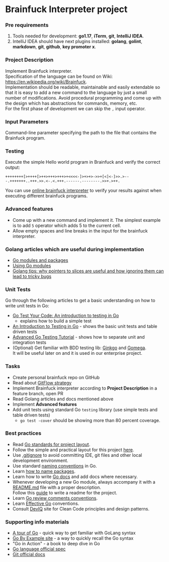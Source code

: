 # Brainfuck Interpreter project

### Pre requirements

1. Tools needed for development: **go1.17**, **iTerm**, **git**, **IntelliJ IDEA**.
2. IntelliJ IDEA should have next plugins installed:
   **golang**, **golint**, **markdown**, **git**, **github**, **key promoter x**.

### Project Description

Implement Brainfuck interpreter.  
Specification of the language can be found on Wiki: https://en.wikipedia.org/wiki/Brainfuck.  
Implementation should be readable, maintainable and easily extendable so that it is easy to add a new command to the language by
just a small number of modifications. Avoid procedural programming and come up with the design which has abstractions for
commands, memory, etc.  
For the first phase of development we can skip the `,` input operator.

### Input Parameters

Command-line parameter specifying the path to the file that contains the Brainfuck program.

### Testing

Execute the simple Hello world program in Brainfuck and verify the correct output:

    ++++++++[>++++[>++>+++>+++>+<<<<-]>+>+>->>+[<]<-]>>.>---.+++++++..+++.>>.<-.<.+++.------.--------.>>+.>++.

You can use [online brainfuck interpreter](https://www.dcode.fr/brainfuck-language) to verify your results against when executing
different brainfuck programs.

### Advanced features

* Come up with a new command and implement it. The simplest example is to add `5` operator which adds 5 to the current cell.
* Allow empty spaces and line breaks in the input for the brainfuck interpreter.

### Golang articles which are useful during implementation

* [Go modules and packages](https://levelup.gitconnected.com/using-modules-and-packages-in-go-36a418960556)
* [Using Go modules](https://go.dev/blog/using-go-modules)
* [Golang tips: why pointers to slices are useful and how ignoring them can lead to tricky bugs](https://medium.com/swlh/golang-tips-why-pointers-to-slices-are-useful-and-how-ignoring-them-can-lead-to-tricky-bugs-cac90f72e77b)

### Unit Tests

Go through the following articles to get a basic understanding on how to write unit tests in Go:

* [Go Test Your Code: An introduction to testing in Go](https://medium.com/rate-engineering/go-test-your-code-an-introduction-to-effective-testing-in-go-6e4f66f2c259)
  - explains how to build a simple test
* [An Introduction to Testing in Go](https://tutorialedge.net/golang/intro-testing-in-go/) - shows the basic unit tests and table
  driven tests
* [Advanced Go Testing Tutorial](https://tutorialedge.net/golang/advanced-go-testing-tutorial/) - shows how to separate unit and
  integration tests
* (Optional) Get familiar with BDD testing lib: [Ginkgo](https://onsi.github.io/ginkgo/)
  and [Gomega](https://onsi.github.io/gomega/).  
  It will be useful later on and it is used in our enterprise project.

### Tasks

* Create personal brainfuck repo on GitHub
* Read about [GitFlow strategy](https://www.gitkraken.com/learn/git/best-practices/git-branch-strategy)
* Implement Brainfuck interpreter according to **Project Description** in a feature branch, open PR
* Read Golang articles and docs mentioned above
* Implement **Advanced features**
* Add unit tests using standard Go `testing` library (use simple tests and table driven tests)
  * `go test -cover` should be showing more than 80 percent coverage.

### Best practices

* Read [Go standards for project layout](https://github.com/golang-standards/project-layout).
* Follow the simple and practical layout for this
  project [here](https://eli.thegreenplace.net/2019/simple-go-project-layout-with-modules/).
* Use [.gitignore](https://git-scm.com/docs/gitignore) to avoid committing IDE, git files and other local development environment.
* Use standard [naming conventions](https://talks.golang.org/2014/names.slide#1) in Go.
* Learn [how to name packages](https://go.dev/blog/package-names).
* Learn how to write [Go docs](https://go.dev/blog/godoc) and add docs where necessary.
* Whenever developing a new Go module, always accompany it with a [README.md](https://www.makeareadme.com/) file with a proper
  description.  
  Follow this [guide](https://www.freecodecamp.org/news/how-to-write-a-good-readme-file/) to write a readme for the project.
* Learn [Go review comments conventions](https://gist.github.com/adamveld12/c0d9f0d5f0e1fba1e551#go-code-review-comments).
* Learn [Effective Go](https://go.dev/doc/effective_go) conventions.
* Consult [DevIQ](https://deviq.com/) site for Clean Code principles and design patterns.

### Supporting info materials

* [A tour of Go](https://go.dev/tour/) - quick way to get familiar with GoLang syntax
* [Go By Example site](https://gobyexample.com/) - a way to quickly recall the Go syntax
* "Go in Action" - a book to deep dive in Go
* [Go language official spec](https://go.dev/doc/)
* [Git official docs](https://git-scm.com/doc)